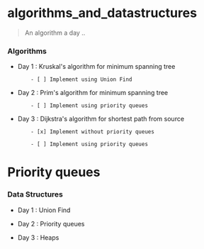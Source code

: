 # algorithms_and_datastructures
> An algorithm a day ..


### Algorithms 



* Day 1 : Kruskal's algorithm for minimum spanning tree

          - [ ] Implement using Union Find

* Day 2 : Prim's algorithm for minimum spanning tree

          - [ ] Implement using priority queues

* Day 3 : Dijkstra's algorithm for shortest path from source
 
          - [x] Implement without priority queues

          - [ ] Implement using priority queues


# Priority queues 




### Data Structures


* Day 1 : Union Find

* Day 2 : Priority queues

* Day 3 : Heaps




